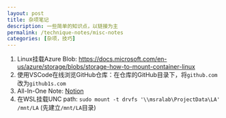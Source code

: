 ```yaml
---
layout: post
title: 杂项笔记
description: 一些简单的知识点，以链接为主
permalink: /technique-notes/misc-notes
categories: [杂项，技巧]
---
```


1. Linux挂载Azure Blob: <https://docs.microsoft.com/en-us/azure/storage/blobs/storage-how-to-mount-container-linux>
2. 使用VSCode在线浏览GitHub仓库：在仓库的GitHub目录下，将`github.com`改为`github1s.com`
3. All-In-One Note: [Notion](https://www.notion.so/zh-cn)
4. 在WSL挂载UNC path: `sudo mount -t drvfs '\\msralab\ProjectData\LA' /mnt/LA` (先建立`/mnt/LA`目录)

